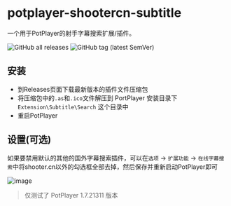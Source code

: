 potplayer-shootercn-subtitle
===

一个用于PotPlayer的射手字幕搜索扩展/插件。

![GitHub all releases](https://img.shields.io/github/downloads/lindowx/potplayer-shootercn-subtitle/total?style=flat) ![GitHub tag (latest SemVer)](https://img.shields.io/github/v/tag/lindowx/potplayer-shootercn-subtitle?style=flat-square)

## 安装

- 到Releases页面下载最新版本的插件文件压缩包
- 将压缩包中的`.as`和`.ico`文件解压到 PortPlayer 安装目录下 `Extension\Subtitle\Search` 这个目录中
- 重启PotPlayer

## 设置(可选)

如果要禁用默认的其他的国外字幕搜索插件，可以在`选项` -> `扩展功能` -> `在线字幕搜索`中将shooter.cn以外的勾选框全部去掉，然后保存并重新启动PotPlayer即可

![image](https://raw.githubusercontent.com/lindowx/potplayer-shootercn-subtitle/main/screenshot/settings.png)

> 仅测试了 PotPlayer 1.7.21311 版本
